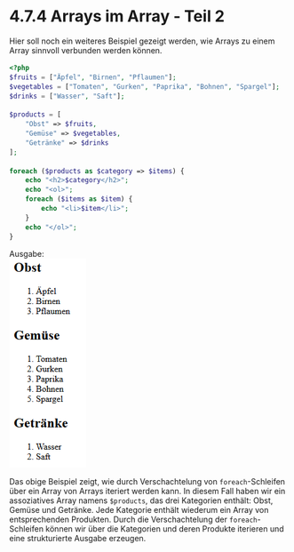 # 4.7.4 Arrays im Array - Teil 2

Hier soll noch ein weiteres Beispiel gezeigt werden, wie Arrays zu einem Array sinnvoll verbunden werden können.

```php linenums="1"
<?php
$fruits = ["Äpfel", "Birnen", "Pflaumen"];
$vegetables = ["Tomaten", "Gurken", "Paprika", "Bohnen", "Spargel"];
$drinks = ["Wasser", "Saft"];

$products = [
    "Obst" => $fruits,
    "Gemüse" => $vegetables,
    "Getränke" => $drinks
];

foreach ($products as $category => $items) {
    echo "<h2>$category</h2>";
    echo "<ol>";
    foreach ($items as $item) {
        echo "<li>$item</li>";
    }
    echo "</ol>";
}
```

Ausgabe:<br>
![Ausgabe im Browser](media/Foreach-arrays.PNG)

Das obige Beispiel zeigt, wie durch Verschachtelung von `foreach`-Schleifen über ein Array von Arrays iteriert werden kann. In diesem Fall haben wir ein assoziatives Array namens `$products`, das drei Kategorien enthält: Obst, Gemüse und Getränke. Jede Kategorie enthält wiederum ein Array von entsprechenden Produkten. Durch die Verschachtelung der `foreach`-Schleifen können wir über die Kategorien und deren Produkte iterieren und eine strukturierte Ausgabe erzeugen.
